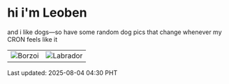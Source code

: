# hi i'm Leoben

and i like dogs—so have some random dog pics that change whenever my CRON feels like it

|  |  |
|--------|----------|
| ![Borzoi](https://random-dog-vercel.vercel.app/api/random-borzoi?v=1754253013) | ![Labrador](https://random-dog-vercel.vercel.app/api/random-labrador?v=1754253013) |

Last updated: 2025-08-04 04:30 PHT
